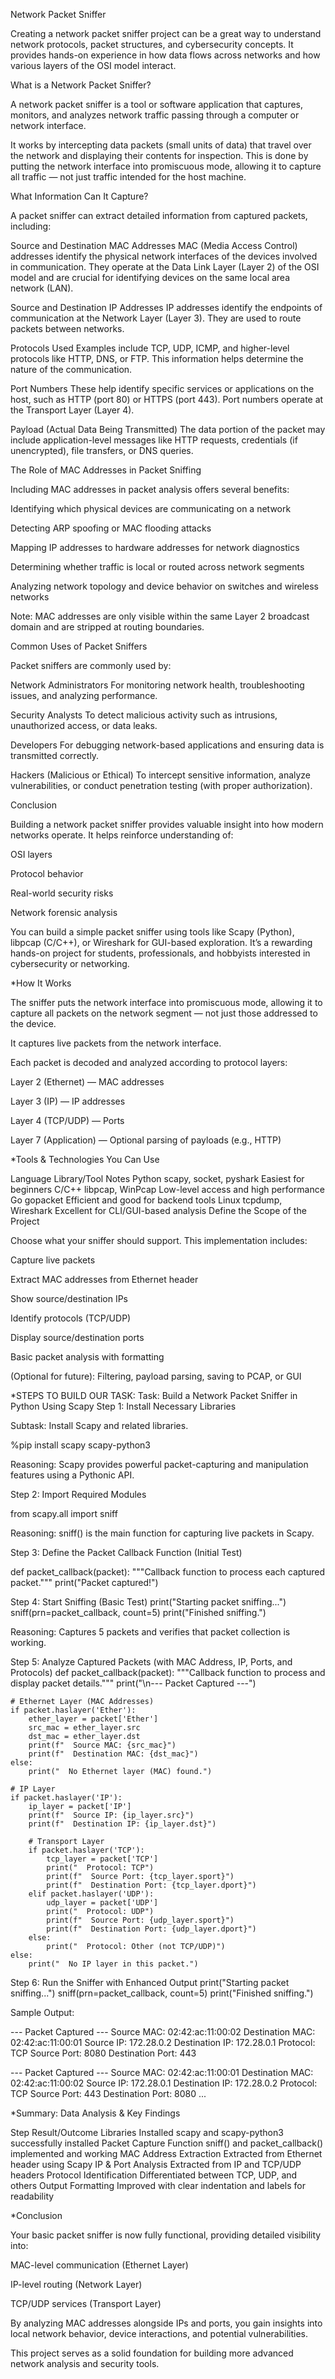 Network Packet Sniffer

Creating a network packet sniffer project can be a great way to understand network protocols, packet structures, and cybersecurity concepts. It provides hands-on experience in how data flows across networks and how various layers of the OSI model interact.

What is a Network Packet Sniffer?

A network packet sniffer is a tool or software application that captures, monitors, and analyzes network traffic passing through a computer or network interface.

It works by intercepting data packets (small units of data) that travel over the network and displaying their contents for inspection. This is done by putting the network interface into promiscuous mode, allowing it to capture all traffic — not just traffic intended for the host machine.

What Information Can It Capture?

A packet sniffer can extract detailed information from captured packets, including:

Source and Destination MAC Addresses
MAC (Media Access Control) addresses identify the physical network interfaces of the devices involved in communication. They operate at the Data Link Layer (Layer 2) of the OSI model and are crucial for identifying devices on the same local area network (LAN).

Source and Destination IP Addresses
IP addresses identify the endpoints of communication at the Network Layer (Layer 3). They are used to route packets between networks.

Protocols Used
Examples include TCP, UDP, ICMP, and higher-level protocols like HTTP, DNS, or FTP. This information helps determine the nature of the communication.

Port Numbers
These help identify specific services or applications on the host, such as HTTP (port 80) or HTTPS (port 443). Port numbers operate at the Transport Layer (Layer 4).

Payload (Actual Data Being Transmitted)
The data portion of the packet may include application-level messages like HTTP requests, credentials (if unencrypted), file transfers, or DNS queries.

The Role of MAC Addresses in Packet Sniffing

Including MAC addresses in packet analysis offers several benefits:

Identifying which physical devices are communicating on a network

Detecting ARP spoofing or MAC flooding attacks

Mapping IP addresses to hardware addresses for network diagnostics

Determining whether traffic is local or routed across network segments

Analyzing network topology and device behavior on switches and wireless networks

Note: MAC addresses are only visible within the same Layer 2 broadcast domain and are stripped at routing boundaries.

Common Uses of Packet Sniffers

Packet sniffers are commonly used by:

Network Administrators
For monitoring network health, troubleshooting issues, and analyzing performance.

Security Analysts
To detect malicious activity such as intrusions, unauthorized access, or data leaks.

Developers
For debugging network-based applications and ensuring data is transmitted correctly.

Hackers (Malicious or Ethical)
To intercept sensitive information, analyze vulnerabilities, or conduct penetration testing (with proper authorization).

Conclusion

Building a network packet sniffer provides valuable insight into how modern networks operate. It helps reinforce understanding of:

OSI layers

Protocol behavior

Real-world security risks

Network forensic analysis

You can build a simple packet sniffer using tools like Scapy (Python), libpcap (C/C++), or Wireshark for GUI-based exploration. It’s a rewarding hands-on project for students, professionals, and hobbyists interested in cybersecurity or networking.

*How It Works

The sniffer puts the network interface into promiscuous mode, allowing it to capture all packets on the network segment — not just those addressed to the device.

It captures live packets from the network interface.

Each packet is decoded and analyzed according to protocol layers:

Layer 2 (Ethernet) — MAC addresses

Layer 3 (IP) — IP addresses

Layer 4 (TCP/UDP) — Ports

Layer 7 (Application) — Optional parsing of payloads (e.g., HTTP) 

*Tools & Technologies You Can Use

Language	Library/Tool	Notes
Python	scapy, socket, pyshark	Easiest for beginners
C/C++	libpcap, WinPcap	Low-level access and high performance
Go	gopacket	Efficient and good for backend tools
Linux	tcpdump, Wireshark	Excellent for CLI/GUI-based analysis
Define the Scope of the Project

Choose what your sniffer should support. This implementation includes:

Capture live packets

Extract MAC addresses from Ethernet header

Show source/destination IPs

Identify protocols (TCP/UDP)

Display source/destination ports

Basic packet analysis with formatting

(Optional for future): Filtering, payload parsing, saving to PCAP, or GUI

*STEPS TO BUILD OUR TASK:
Task: Build a Network Packet Sniffer in Python Using Scapy
Step 1: Install Necessary Libraries

Subtask: Install Scapy and related libraries.

%pip install scapy scapy-python3

Reasoning: Scapy provides powerful packet-capturing and manipulation features using a Pythonic API.

Step 2: Import Required Modules

from scapy.all import sniff

Reasoning: sniff() is the main function for capturing live packets in Scapy.

Step 3: Define the Packet Callback Function (Initial Test)

def packet_callback(packet):
    """Callback function to process each captured packet."""
    print("Packet captured!")

Step 4: Start Sniffing (Basic Test)
print("Starting packet sniffing...")
sniff(prn=packet_callback, count=5)
print("Finished sniffing.")

Reasoning: Captures 5 packets and verifies that packet collection is working.

Step 5: Analyze Captured Packets (with MAC Address, IP, Ports, and Protocols)
def packet_callback(packet):
    """Callback function to process and display packet details."""
    print("\n--- Packet Captured ---")

    # Ethernet Layer (MAC Addresses)
    if packet.haslayer('Ether'):
        ether_layer = packet['Ether']
        src_mac = ether_layer.src
        dst_mac = ether_layer.dst
        print(f"  Source MAC: {src_mac}")
        print(f"  Destination MAC: {dst_mac}")
    else:
        print("  No Ethernet layer (MAC) found.")

    # IP Layer
    if packet.haslayer('IP'):
        ip_layer = packet['IP']
        print(f"  Source IP: {ip_layer.src}")
        print(f"  Destination IP: {ip_layer.dst}")

        # Transport Layer
        if packet.haslayer('TCP'):
            tcp_layer = packet['TCP']
            print("  Protocol: TCP")
            print(f"  Source Port: {tcp_layer.sport}")
            print(f"  Destination Port: {tcp_layer.dport}")
        elif packet.haslayer('UDP'):
            udp_layer = packet['UDP']
            print("  Protocol: UDP")
            print(f"  Source Port: {udp_layer.sport}")
            print(f"  Destination Port: {udp_layer.dport}")
        else:
            print("  Protocol: Other (not TCP/UDP)")
    else:
        print("  No IP layer in this packet.")

Step 6: Run the Sniffer with Enhanced Output
print("Starting packet sniffing...")
sniff(prn=packet_callback, count=5)
print("Finished sniffing.")


Sample Output:

--- Packet Captured ---
  Source MAC: 02:42:ac:11:00:02
  Destination MAC: 02:42:ac:11:00:01
  Source IP: 172.28.0.2
  Destination IP: 172.28.0.1
  Protocol: TCP
  Source Port: 8080
  Destination Port: 443

--- Packet Captured ---
  Source MAC: 02:42:ac:11:00:01
  Destination MAC: 02:42:ac:11:00:02
  Source IP: 172.28.0.1
  Destination IP: 172.28.0.2
  Protocol: TCP
  Source Port: 443
  Destination Port: 8080
...

*Summary: Data Analysis & Key Findings

Step Result/Outcome
Libraries Installed scapy and scapy-python3 successfully installed
Packet Capture Function	sniff() and packet_callback() implemented and working
MAC Address Extraction Extracted from Ethernet header using Scapy
IP & Port Analysis Extracted from IP and TCP/UDP headers
Protocol Identification Differentiated between TCP, UDP, and others
Output Formatting Improved with clear indentation and labels for readability

*Conclusion

Your basic packet sniffer is now fully functional, providing detailed visibility into:

MAC-level communication (Ethernet Layer)

IP-level routing (Network Layer)

TCP/UDP services (Transport Layer)

By analyzing MAC addresses alongside IPs and ports, you gain insights into local network behavior, device interactions, and potential vulnerabilities.

This project serves as a solid foundation for building more advanced network analysis and security tools.
